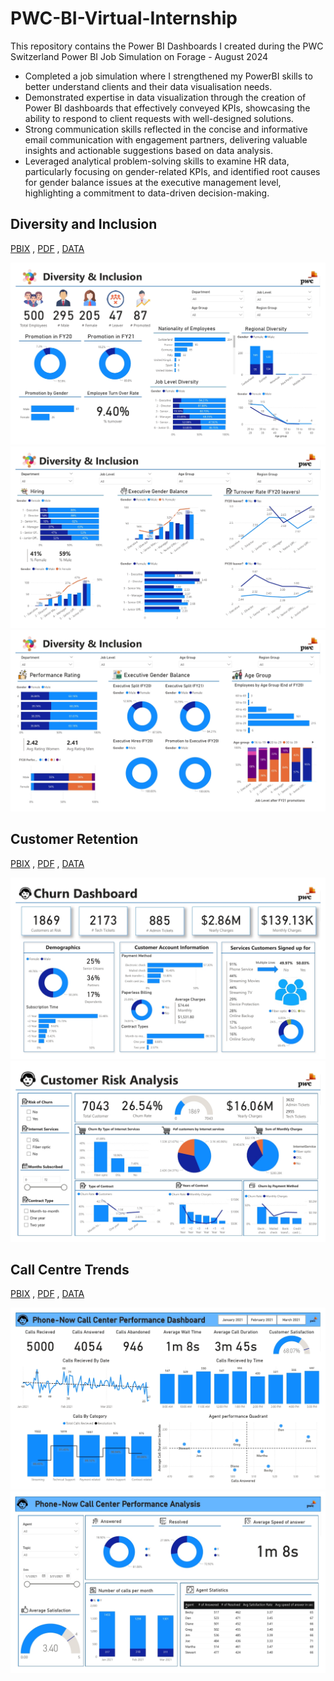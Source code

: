 # PWC-BI-Virtual-Internship
This repository contains the Power BI Dashboards I created during the PWC Switzerland Power BI Job Simulation on Forage - August 2024

 * Completed a job simulation where I strengthened my PowerBI skills to better understand clients and their data visualisation needs.
 * Demonstrated expertise in data visualization through the creation of Power BI dashboards that effectively conveyed KPIs, showcasing the ability to respond to client requests with well-designed solutions.
 * Strong communication skills reflected in the concise and informative email communication with engagement partners, delivering valuable insights and actionable suggestions based on data analysis.
 * Leveraged analytical problem-solving skills to examine HR data, particularly focusing on gender-related KPIs, and identified root causes for gender balance issues at the executive management level, highlighting a commitment to data-driven decision-making.


## Diversity and Inclusion
[PBIX](https://github.com/MJshah001/PWC-BI-VIrtual-Internship/blob/main/Diversity%20and%20Inclusion/Diversity-Inclusion-monil-shah.pbix) , 
[PDF](https://github.com/MJshah001/PWC-BI-VIrtual-Internship/blob/main/Diversity%20and%20Inclusion/Diversity-Inclusion-monil-shah.pdf) ,
[DATA](https://github.com/MJshah001/PWC-BI-VIrtual-Internship/blob/main/Diversity%20and%20Inclusion/Diversity-Inclusion-Dataset.xlsx)

![Overview](https://github.com/MJshah001/PWC-BI-VIrtual-Internship/blob/main/Diversity%20and%20Inclusion/Diversity-Inclusion-overview.png)
![KPIs](https://github.com/MJshah001/PWC-BI-VIrtual-Internship/blob/main/Diversity%20and%20Inclusion/Diversity-Inclusion-KPIs-pg1.png)
![KPIs](https://github.com/MJshah001/PWC-BI-VIrtual-Internship/blob/main/Diversity%20and%20Inclusion/Diversity-Inclusion-KPIs-pg2.png)


## Customer Retention
[PBIX](https://github.com/MJshah001/PWC-BI-VIrtual-Internship/blob/main/Customer%20Retention/ChurnAnalysis_Monil_Shah.pbix) ,
[PDF](https://github.com/MJshah001/PWC-BI-VIrtual-Internship/blob/main/Customer%20Retention/ChurnAnalysis_Monil_Shah.pdf) ,
[DATA](https://github.com/MJshah001/PWC-BI-VIrtual-Internship/blob/main/Customer%20Retention/02%20Churn-Dataset.xlsx)

![Churn Dashboard](https://github.com/MJshah001/PWC-BI-VIrtual-Internship/blob/main/Customer%20Retention/churn%20dashboard.png)
![Customer RIsk Analysis](https://github.com/MJshah001/PWC-BI-VIrtual-Internship/blob/main/Customer%20Retention/customer%20risk%20analysis.png)


## Call Centre Trends
[PBIX](https://github.com/MJshah001/PWC-BI-VIrtual-Internship/blob/main/Call%20Centre%20Trends/CallCenterAnalysis_Monil_Shah.pbix) ,
[PDF](https://github.com/MJshah001/PWC-BI-VIrtual-Internship/blob/main/Call%20Centre%20Trends/CallCenterAnalysis_Monil_Shah.pdf) ,
[DATA](https://github.com/MJshah001/PWC-BI-VIrtual-Internship/blob/main/Call%20Centre%20Trends/01%20Call-Center-Dataset.xlsx)

![Call Center Dashboard](https://github.com/MJshah001/PWC-BI-VIrtual-Internship/blob/main/Call%20Centre%20Trends/call%20center%20dashboard.jpeg)
![Performance Analysis](https://github.com/MJshah001/PWC-BI-VIrtual-Internship/blob/main/Call%20Centre%20Trends/call%20center%20performance%20analysis.jpeg)

